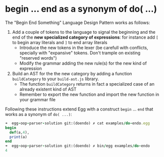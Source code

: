 # begin ... end as a synonym of do( ...)

The "Begin End Something" Language Design Pattern works as follows:

1. Add a couple of tokens to the language to signal the beginning and the end of the **new specialized category of expressions**:  for instance add `[` to begin array literals and `]` to end array literals
   * Introduce the new tokens in the lexer (be carefull with conflicts, specially with "expansive" tokens. Don't trample on existing "reserved words")
   * Modify the grammar adding the new rule(s) for the new kind of expression
2. Build an AST for the the new category by adding a function `buildCategory` to your `build-ast.js` library.
   * The function `buildCategory` returns in fact a specialized case of an already existent kind of AST
   * Remember to export the new function and import the new function in your grammar file

Following these instructions extend Egg with a construct `begin` ... `end` that works as a synonym of `do( ...)`:

```ruby
➜  egg-oop-parser-solution git:(doendo) ✗ cat examples/do-endo.egg 
begin
  def(a,4),
  print(a)
end
➜  egg-oop-parser-solution git:(doendo) ✗ bin/egg examples/do-endo
4
```
